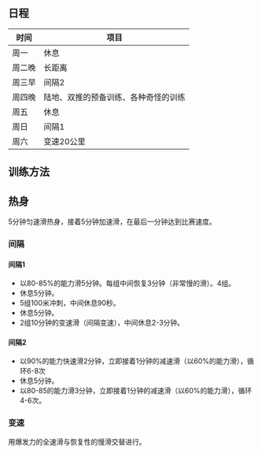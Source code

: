 
## 日程

时间| 项目
--- | ---
周一|休息
周二晚|长距离
周三早|间隔2
周四晚|陆地、双推的预备训练、各种奇怪的训练
周五|休息
周日|间隔1
周六|变速20公里

## 训练方法

## 热身

5分钟匀速滑热身，接着5分钟加速滑，在最后一分钟达到比赛速度。


### 间隔
#### 间隔1
- 以80-85%的能力滑5分钟。每组中间恢复3分钟（非常慢的滑）。4组。
- 休息5分钟。
- 5组100米冲刺，中间休息90秒。
- 休息5分钟。
- 2组10分钟的变速滑（间隔变速），中间休息2-3分钟。


#### 间隔2
- 以90%的能力快速滑2分钟，立即接着1分钟的减速滑（以60%的能力滑），循环6-8次
- 休息5分钟。 
- 以80-85的能力滑3分钟，立即接着1分钟的减速滑（以60%的能力滑），循环4-6次。


### 变速
用爆发力的全速滑与恢复性的慢滑交替进行。
